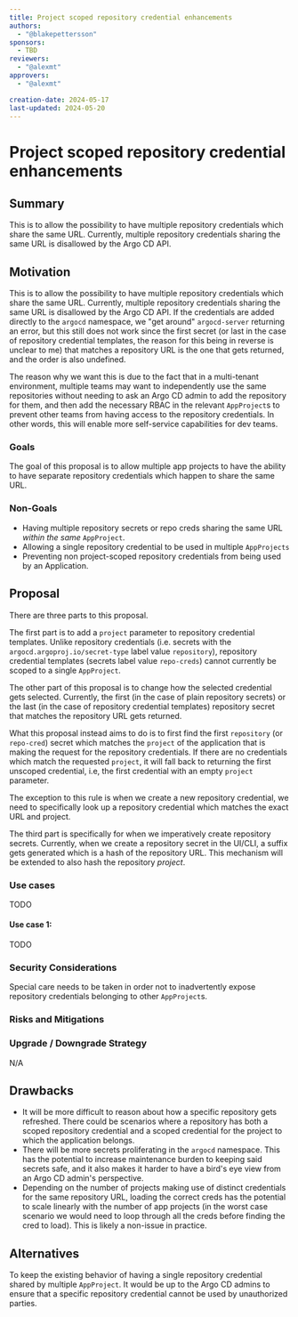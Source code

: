 ```yaml
---
title: Project scoped repository credential enhancements
authors:
  - "@blakepettersson" 
sponsors:
  - TBD
reviewers:
  - "@alexmt"
approvers:
  - "@alexmt"

creation-date: 2024-05-17
last-updated: 2024-05-20
---
```


# Project scoped repository credential enhancements

## Summary

This is to allow the possibility to have multiple repository credentials which share the same URL. Currently, multiple repository
credentials sharing the same URL is disallowed by the Argo CD API.

## Motivation

This is to allow the possibility to have multiple repository credentials which share the same URL. Currently, multiple repository
credentials sharing the same URL is disallowed by the Argo CD API. If the credentials are added directly to the `argocd`
namespace, we "get around" `argocd-server` returning an error, but this still does not work since the first secret (or 
last in the case of repository credential templates, the reason for this being in reverse is unclear to me) that 
matches a repository URL is the one that gets returned, and the order is also undefined. 

The reason why we want this is due to the fact that in a multi-tenant environment, multiple teams may want to 
independently use the same repositories without needing to ask an Argo CD admin to add the repository for them, and then
add the necessary RBAC in the relevant `AppProject`s to prevent other teams from having access to the repository 
credentials. In other words, this will enable more self-service capabilities for dev teams. 

### Goals

The goal of this proposal is to allow multiple app projects to have the ability to have separate repository credentials 
which happen to share the same URL.

### Non-Goals

- Having multiple repository secrets or repo creds sharing the same URL _within the same_ `AppProject`.
- Allowing a single repository credential to be used in multiple `AppProjects` 
- Preventing non project-scoped repository credentials from being used by an Application.

## Proposal

There are three parts to this proposal. 

The first part is to add a `project` parameter to repository credential templates. Unlike repository credentials (i.e.
secrets with the `argocd.argoproj.io/secret-type` label value `repository`), repository credential templates (secrets 
label value `repo-creds`) cannot currently be scoped to a single `AppProject`.

The other part of this proposal is to change how the selected credential gets selected. Currently, the first (in the case
of plain repository secrets) or the last (in the case of repository credential templates) repository secret that 
matches the repository URL gets returned.

What this proposal instead aims to do is to first find the first `repository` (or `repo-cred`) secret which matches the
`project` of the application that is making the request for the repository credentials. If there are no credentials 
which match the requested `project`, it will fall back to returning the first unscoped credential, i.e, the first credential
with an empty `project` parameter.

The exception to this rule is when we create a new repository credential, we need to specifically look up a repository 
credential which matches the exact URL and project.

The third part is specifically for when we imperatively create repository secrets. Currently, when we create a repository
secret in the UI/CLI, a suffix gets generated which is a hash of the repository URL. This mechanism will be extended to 
also hash the repository _project_.

### Use cases

TODO

#### Use case 1:

TODO

### Security Considerations

Special care needs to be taken in order not to inadvertently expose repository credentials belonging to other `AppProject`s.

### Risks and Mitigations

### Upgrade / Downgrade Strategy

N/A

## Drawbacks

* It will be more difficult to reason about how a specific repository gets refreshed. There could be scenarios where a 
repository has both a scoped repository credential and a scoped credential for the project to which the application belongs.
* There will be more secrets proliferating in the `argocd` namespace. This has the potential to increase maintenance burden
to keeping said secrets safe, and it also makes it harder to have a bird's eye view from an Argo CD admin's perspective.
* Depending on the number of projects making use of distinct credentials for the same repository URL, loading the correct 
creds has the potential to scale linearly with the number of app projects (in the worst case scenario we would need to 
loop through all the creds before finding the cred to load). This is likely a non-issue in practice.

## Alternatives

To keep the existing behavior of having a single repository credential shared by multiple `AppProject`. It would be up 
to the Argo CD admins to ensure that a specific repository credential cannot be used by unauthorized parties.